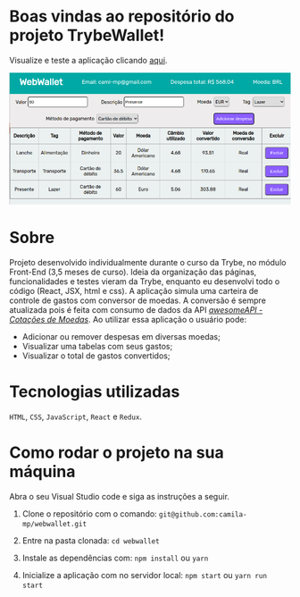 # Boas vindas ao repositório do projeto TrybeWallet!

Visualize e teste a aplicação clicando <a href="https://camila-mp.github.io/trybewallet">aqui</a>.

<img src="./src/print-webwallet.png">

# Sobre

Projeto desenvolvido individualmente durante o curso da Trybe, no módulo  Front-End (3,5 meses de curso). Ideia da organização das páginas, funcionalidades e testes vieram da Trybe, enquanto eu desenvolvi todo o código (React, JSX, html e css).
A aplicação simula uma carteira de controle de gastos com conversor de moedas. A conversão é sempre atualizada pois é feita com consumo de dados da API <a href="https://docs.awesomeapi.com.br/api-de-moedas"> *awesomeAPI - Cotações de Moedas*</a>. Ao utilizar essa aplicação o usuário pode:

- Adicionar ou remover despesas em diversas moedas;
- Visualizar uma tabelas com seus gastos;
- Visualizar o total de gastos convertidos;

# Tecnologias utilizadas

`HTML`, `CSS`, `JavaScript`, `React` e `Redux`.

# Como rodar o projeto na sua máquina

Abra o seu Visual Studio code e siga as instruções a seguir.

1. Clone o repositório com o comando:
`git@github.com:camila-mp/webwallet.git`

2. Entre na pasta clonada:
`cd webwallet`

3. Instale as dependências com:
`npm install` ou `yarn`

4. Inicialize a aplicação com no servidor local:
`npm start` ou `yarn run start`
